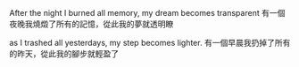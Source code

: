 After the night I burned all memory, my dream becomes transparent
有一個夜晚我燒燬了所有的記憶，從此我的夢就透明瞭

as I trashed all yesterdays, my step becomes lighter.
有一個早晨我扔掉了所有的昨天，從此我的腳步就輕盈了

